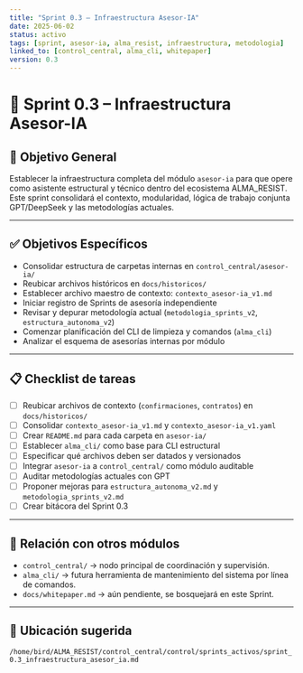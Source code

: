 ```yaml
---
title: "Sprint 0.3 – Infraestructura Asesor-IA"
date: 2025-06-02
status: activo
tags: [sprint, asesor-ia, alma_resist, infraestructura, metodologia]
linked_to: [control_central, alma_cli, whitepaper]
version: 0.3
---
```


# 🧠 Sprint 0.3 – Infraestructura Asesor-IA

## 🎯 Objetivo General

Establecer la infraestructura completa del módulo `asesor-ia` para que opere como asistente estructural y técnico dentro del ecosistema ALMA_RESIST. Este sprint consolidará el contexto, modularidad, lógica de trabajo conjunta GPT/DeepSeek y las metodologías actuales.

---

## ✅ Objetivos Específicos

- Consolidar estructura de carpetas internas en `control_central/asesor-ia/`
- Reubicar archivos históricos en `docs/historicos/`
- Establecer archivo maestro de contexto: `contexto_asesor-ia_v1.md`
- Iniciar registro de Sprints de asesoría independiente
- Revisar y depurar metodología actual (`metodologia_sprints_v2`, `estructura_autonoma_v2`)
- Comenzar planificación del CLI de limpieza y comandos (`alma_cli`)
- Analizar el esquema de asesorías internas por módulo

---

## 📋 Checklist de tareas

- [ ] Reubicar archivos de contexto (`confirmaciones`, `contratos`) en `docs/historicos/`
- [ ] Consolidar `contexto_asesor-ia_v1.md` y `contexto_asesor-ia_v1.yaml`
- [ ] Crear `README.md` para cada carpeta en `asesor-ia/`
- [ ] Establecer `alma_cli/` como base para CLI estructural
- [ ] Especificar qué archivos deben ser datados y versionados
- [ ] Integrar `asesor-ia` a `control_central/` como módulo auditable
- [ ] Auditar metodologías actuales con GPT
- [ ] Proponer mejoras para `estructura_autonoma_v2.md` y `metodologia_sprints_v2.md`
- [ ] Crear bitácora del Sprint 0.3

---

## 🔄 Relación con otros módulos

- `control_central/` → nodo principal de coordinación y supervisión.
- `alma_cli/` → futura herramienta de mantenimiento del sistema por línea de comandos.
- `docs/whitepaper.md` → aún pendiente, se bosquejará en este Sprint.

---

## 📁 Ubicación sugerida

`/home/bird/ALMA_RESIST/control_central/control/sprints_activos/sprint_0.3_infraestructura_asesor_ia.md`


